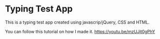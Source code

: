 # Typing Test App

This is a typing test app created using javascrip/jQuery, CSS and HTML.

You can follow this tutorial on how I made it.
https://youtu.be/mzUJjt0gPhY
